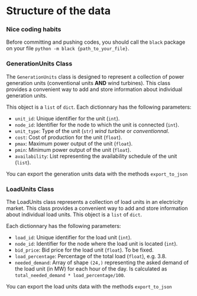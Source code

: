 # Structure of the data

### Nice coding habits 
Before committing and pushing codes, you should call the `black` package on your file `python -m black {path_to_your_file}`.

### GenerationUnits Class

The `GenerationUnits` class is designed to represent a collection of power generation units (conventional units **AND** wind turbines). This class provides a convenient way to add and store information about individual generation units. 

This object is a `list` of `dict`. Each dictionnary has the following parameters:
- `unit_id`: Unique identifier for the unit (`int`).
- `node_id`: Identifier for the node to which the unit is connected (`int`).
- `unit_type`: Type of the unit (`str`) *wind turbine* or *conventionnal*. 
- `cost`: Cost of production for the unit (`float`).
- `pmax`: Maximum power output of the unit (`float`).
- `pmin`: Minimum power output of the unit (`float`).
- `availability`: List representing the availability schedule of the unit (`list`). 

You can export the generation units data with the methods `export_to_json`

### LoadUnits Class
The LoadUnits class represents a collection of load units in an electricity market. This class provides a convenient way to add and store information about individual load units. This object is a `list` of `dict`. 

Each dictionnary has the following parameters:
- `load_id`: Unique identifier for the load unit (`int`).
- `node_id`: Identifier for the node where the load unit is located (`int`).
- `bid_price`: Bid price for the load unit (`float`). To be fixed.
- `load_percentage`: Percentage of the total load (`float`), e.g. $3.8$.
- `needed_demand`: Array of shape `(24,)` representing the asked demand of the load unit (in MW) for each hour of the day. Is calculated as `total_needed_demand * load_percentage/100`.

You can export the load units data with the methods `export_to_json`
